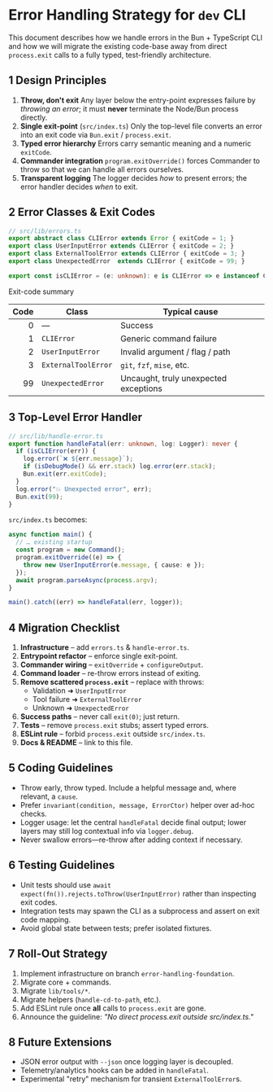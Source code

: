 # Error Handling Strategy for `dev` CLI

This document describes how we handle errors in the Bun + TypeScript CLI and how we will migrate the existing code-base away from direct `process.exit` calls to a fully typed, test-friendly architecture.

## 1  Design Principles

1. **Throw, don't exit**
   Any layer below the entry-point expresses failure by *throwing an error*; it must **never** terminate the Node/Bun process directly.
2. **Single exit-point**   (`src/index.ts`)
   Only the top-level file converts an error into an exit code via `Bun.exit` / `process.exit`.
3. **Typed error hierarchy**
   Errors carry semantic meaning and a numeric `exitCode`.
4. **Commander integration**   `program.exitOverride()` forces Commander to throw so that we can handle all errors ourselves.
5. **Transparent logging**
   The logger decides *how* to present errors; the error handler decides *when* to exit.

## 2  Error Classes & Exit Codes

```ts
// src/lib/errors.ts
export abstract class CLIError extends Error { exitCode = 1; }
export class UserInputError extends CLIError { exitCode = 2; }
export class ExternalToolError extends CLIError { exitCode = 3; }
export class UnexpectedError  extends CLIError { exitCode = 99; }

export const isCLIError = (e: unknown): e is CLIError => e instanceof CLIError;
```

Exit-code summary

| Code | Class              | Typical cause                        |
|-----:|--------------------|--------------------------------------|
|  0   | —                  | Success                              |
|  1   | `CLIError`         | Generic command failure              |
|  2   | `UserInputError`   | Invalid argument / flag / path       |
|  3   | `ExternalToolError`| `git`, `fzf`, `mise`, etc.           |
| 99   | `UnexpectedError`  | Uncaught, truly unexpected exceptions|

## 3  Top-Level Error Handler

```ts
// src/lib/handle-error.ts
export function handleFatal(err: unknown, log: Logger): never {
  if (isCLIError(err)) {
    log.error(`❌ ${err.message}`);
    if (isDebugMode() && err.stack) log.error(err.stack);
    Bun.exit(err.exitCode);
  }
  log.error("💥 Unexpected error", err);
  Bun.exit(99);
}
```

`src/index.ts` becomes:

```ts
async function main() {
  // … existing startup
  const program = new Command();
  program.exitOverride((e) => {
    throw new UserInputError(e.message, { cause: e });
  });
  await program.parseAsync(process.argv);
}

main().catch((err) => handleFatal(err, logger));
```

## 4  Migration Checklist

1. **Infrastructure** – add `errors.ts` & `handle-error.ts`.
2. **Entrypoint refactor** – enforce single exit-point.
3. **Commander wiring** – `exitOverride` + `configureOutput`.
4. **Command loader** – re-throw errors instead of exiting.
5. **Remove scattered `process.exit`** – replace with throws:
   * Validation ➜ `UserInputError`
   * Tool failure ➜ `ExternalToolError`
   * Unknown ➜ `UnexpectedError`
6. **Success paths** – never call `exit(0)`; just return.
7. **Tests** – remove `process.exit` stubs; assert typed errors.
8. **ESLint rule** – forbid `process.exit` outside `src/index.ts`.
9. **Docs & README** – link to this file.

## 5  Coding Guidelines

* Throw early, throw typed. Include a helpful message and, where relevant, a `cause`.
* Prefer `invariant(condition, message, ErrorCtor)` helper over ad-hoc checks.
* Logger usage: let the central `handleFatal` decide final output; lower layers may still log contextual info via `logger.debug`.
* Never swallow errors—re-throw after adding context if necessary.

## 6  Testing Guidelines

* Unit tests should use `await expect(fn()).rejects.toThrow(UserInputError)` rather than inspecting exit codes.
* Integration tests may spawn the CLI as a subprocess and assert on exit code mapping.
* Avoid global state between tests; prefer isolated fixtures.

## 7  Roll-Out Strategy

1. Implement infrastructure on branch `error-handling-foundation`.
2. Migrate core + commands.
3. Migrate `lib/tools/*`.
4. Migrate helpers (`handle-cd-to-path`, etc.).
5. Add ESLint rule once **all** calls to `process.exit` are gone.
6. Announce the guideline: *"No direct process.exit outside src/index.ts."*

## 8  Future Extensions

* JSON error output with `--json` once logging layer is decoupled.
* Telemetry/analytics hooks can be added in `handleFatal`.
* Experimental "retry" mechanism for transient `ExternalToolError`s.
